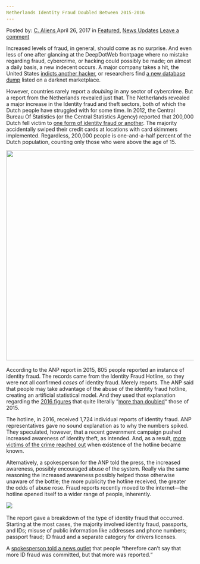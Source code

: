 ```yaml
---
Netherlands Identity Fraud Doubled Between 2015-2016
---
```

<article class="post-listing post-19398 post type-post status-publish format-standard has-post-thumbnail hentry  tag-5331 tag-doubled tag-fraud tag-identity tag-netherlands">
    <div class="post-inner">
        <span>Posted by: <a href="https://www.deepdotweb.com/author/caliens/" title="">C. Aliens </a></span>
    <span>April 26, 2017</span>
    <span>in <a href="https://www.deepdotweb.com/category/deepdot-news/" rel="category tag">Featured</a>, <a href="https://www.deepdotweb.com/category/news-updates/" rel="category tag">News Updates</a></span>
    <span><a href="https://www.deepdotweb.com/2017/04/26/netherlands-identity-fraud-doubled-2015-2016/#respond">Leave a comment</a></span>
    </p>
    <div class="clear"></div>
    <div class="entry">
    <p>Increased levels of fraud, in general, should come as no surprise. And even less of one after glancing at the DeepDotWeb frontpage where no mistake regarding fraud, cybercrime, or hacking could possibly be made; on almost a daily basis, a new indecent occurs. A major company takes a hit, the United States <a href="https://www.deepdotweb.com/2017/03/31/us-indicts-four-connection-2014-yahoo-hack/">indicts another hacker</a>, or researchers find <a href="https://www.deepdotweb.com/2017/04/06/darknet-vendor-selling-bitcoin-forum-databases-12m-entries/">a new database dump</a> listed on a darknet marketplace.</p>
    <p>However, countries rarely report a <em>doubling</em> in any sector of cybercrime. But a report from the Netherlands revealed just that. The Netherlands revealed a major increase in the Identity fraud and theft sectors, both of which the Dutch people have struggled with for some time. In 2012, the Central Bureau Of Statistics (or the Central Statistics Agency) reported that 200,000 Dutch fell victim to <a href="https://www.deepdotweb.com/tag/fraud/">one form of identity fraud or another</a>. The majority accidentally swiped their credit cards at locations with card skimmers implemented. Regardless, 200,000 people is one-and-a-half percent of the Dutch population, counting only those who were above the age of 15.</p>
    <p><img class="wp-image-19404 aligncenter" src="/imgs/2017/04/word-image-40.jpeg" width="924" height="565" srcset="/imgs/2017/04/word-image-40.jpeg 1200w, /imgs/2017/04/word-image-40-300x184.jpeg 300w, /imgs/2017/04/word-image-40-1024x626.jpeg 1024w" sizes="(max-width: 924px) 100vw, 924px" /></p>
    <p>According to the ANP report in 2015, 805 people reported an instance of identity fraud. The records came from the Identity Fraud Hotline, so they were not all confirmed <em>cases</em> of identity fraud. Merely reports. The ANP said that people may take advantage of the abuse of the identity fraud hotline, creating an artificial statistical model. And they used that explanation regarding the <a href="https://www.deepdotweb.com/tag/2016/">2016 figures</a> that quite literally “<a href="http://nltimes.nl/2017/04/10/identity-fraud-cases-skyrocket-netherlands">more than doubled</a>“ those of 2015.</p>
    <p>The hotline, in 2016, received 1,724 individual reports of identity fraud. ANP representatives gave no sound explanation as to why the numbers spiked. They speculated, however, that a recent government campaign pushed increased awareness of identity theft, as intended. And, as a result, <a href="https://www.deepdotweb.com/2017/04/05/uk-identity-fraud-hit-record-levels-2016/">more victims of the crime reached out</a> when existence of the hotline became known.</p>
    <p>Alternatively, a spokesperson for the ANP told the press, the increased awareness, possibly encouraged abuse of the system. Really via the same reasoning the increased awareness possibly helped those otherwise unaware of the bottle; the more publicity the hotline received, the greater the odds of abuse rose. Fraud reports recently moved to the internet—the hotline opened itself to a wider range of people, inherently.</p>
    <p><img class="wp-image-19405 aligncenter" src="/imgs/2017/04/word-image-100.png" srcset="/imgs/2017/04/word-image-100.png 751w, /imgs/2017/04/word-image-100-300x185.png 300w" sizes="(max-width: 751px) 100vw, 751px" /></p>
    <p>The report gave a breakdown of the type of identity fraud that occurred. Starting at the most cases, the majority involved identity fraud, passports, and IDs; misuse of public information like addresses and phone numbers; passport fraud; ID fraud and a separate category for drivers licenses.</p>
    <p>A <a href="http://www.dutchnews.nl/news/archives/2017/04/identity-theft-more-than-doubles-ministry-hotline-shows/">spokesperson told a news outlet</a> that people “therefore can&#8217;t say that more ID fraud was committed, but that more was reported.“</p>
    </div>
    <span style="display:none"><a href="https://www.deepdotweb.com/tag/20152016/" rel="tag">20152016</a> <a href="https://www.deepdotweb.com/tag/doubled/" rel="tag">doubled</a> <a href="https://www.deepdotweb.com/tag/fraud/" rel="tag">fraud</a> <a href="https://www.deepdotweb.com/tag/identity/" rel="tag">identity</a> <a href="https://www.deepdotweb.com/tag/netherlands/" rel="tag">netherlands</a></span> <span style="display:none" class="updated">2017-04-26</span>
    <div style="display:none" class="vcard author" itemprop="author" itemscope itemtype="http://schema.org/Person"><strong class="fn" itemprop="name"><a href="https://www.deepdotweb.com/author/caliens/" title="Posts by C. Aliens" rel="author">C. Aliens</a></strong></div>
    </div>
</article>

